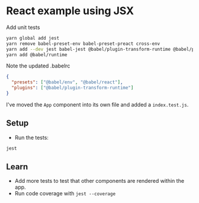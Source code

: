# React example using JSX

Add unit tests

```bash
yarn global add jest
yarn remove babel-preset-env babel-preset-preact cross-env
yarn add --dev jest babel-jest @babel/plugin-transform-runtime @babel/preset-env @babel/preset-react enzyme enzyme-adapter-react-16 chai
yarn add @babel/runtime
```

Note the updated .babelrc

```json
{
  "presets": ["@babel/env", "@babel/react"],
  "plugins": ["@babel/plugin-transform-runtime"]
}
```

I've moved the `App` component into its own file and added a `index.test.js`.

## Setup

* Run the tests:

```bash
jest
```

## Learn

* Add more tests to test that other components are rendered within the app.
* Run code coverage with `jest --coverage`
